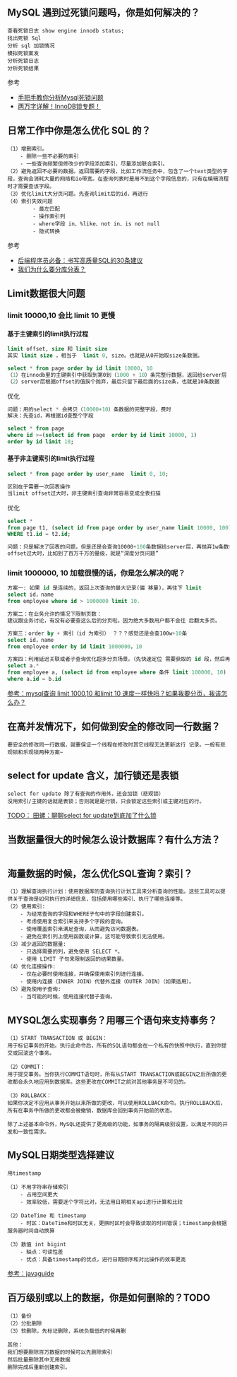 ## MySQL 遇到过死锁问题吗，你是如何解决的？

```
查看死锁日志 show engine innodb status; 
找出死锁 Sql 
分析 sql 加锁情况 
模拟死锁案发 
分析死锁日志 
分析死锁结果
```

参考

-   [手把手教你分析Mysql死锁问题](https://mp.weixin.qq.com/s?__biz=Mzg3NzU5NTIwNg==&mid=2247487979&idx=1&sn=588c83d77a8851f3b3c18cd68ed9c454&chksm=cf21cec2f85647d4a77cc239ae9a4cfd31bb8832be3d98540a08ea8b4a1f46b38cf736210a02&token=1495321435&lang=zh_CN&scene=21#wechat_redirect)
-   [两万字详解！InnoDB锁专题！](https://mp.weixin.qq.com/s?__biz=Mzg3NzU5NTIwNg==&mid=2247499275&idx=1&sn=ca72f48a290e4fd2a2ded6ef6fd045be&chksm=cf222122f855a8347b911352cebdd722b17ea45733b91ff169353c0805d9f31cea5261ef01b9&token=1712314640&lang=zh_CN#rd)





## 日常工作中你是怎么优化 SQL 的？

```
（1）增删索引。
	- 删除一些不必要的索引
	- 一些查询频繁但修改少的字段添加索引，尽量添加联合索引。
（2）避免返回不必要的数据。返回需要的字段，比如工作流任务中，包含了一个text类型的字段，查询会消耗大量的网络和io带宽。在查询列表时是用不到这个字段信息的，只有在编辑流程时才需要查该字段。
（3）优化limit大分页问题。先查询limit后的id，再进行
（4）索引失效问题
		- 最左匹配
		- 操作索引列
		- where字段 in、%like、not in、is not null
		- 隐式转换
```

参考

-   [后端程序员必备：书写高质量SQL的30条建议](https://mp.weixin.qq.com/s?__biz=Mzg3NzU5NTIwNg==&mid=2247487972&idx=1&sn=cd035a7fcd7496658846ab9f914be2db&chksm=cf21cecdf85647dbc53e212bf1a2b95d0eb2bffe08dc0141e01f8a9b2088abffc385a2ef584e&token=1495321435&lang=zh_CN&scene=21#wechat_redirect)
-   [我们为什么要分库分表？](https://mp.weixin.qq.com/s?__biz=Mzg3NzU5NTIwNg==&mid=2247498625&idx=1&sn=0d7bd9d1b46eeff4c715a6761355e9b0&chksm=cf2224a8f855adbea8931c8e011711f6c70cffeef8ddf8b87729c710eacef11b46eef80fda36&token=1712314640&lang=zh_CN#rd)





## Limit数据很大问题

###  limit 10000,10 会比 limit 10 更慢

#### 基于主键索引的limit执行过程

```sql
limit offset, size 和 limit size
其实 limit size ，相当于  limit 0, size。也就是从0开始取size条数据。

select * from page order by id limit 10000, 10
（1）在innodb里的主键索引中获取到第0到（1000 + 10）条完整行数据，返回给server层【费时的地方】
（2）server层根据offset的值挨个抛弃，最后只留下最后面的size条，也就是10条数据
```

优化

```sql
问题：用的select * 会拷贝（10000+10）条数据的完整字段，费时
解决：先查id，再根据id查整个字段

select * from page  
where id >=(select id from page  order by id limit 10000, 1) 
order by id limit 10;
```

#### 基于非主键索引的limit执行过程

```sql
select * from page order by user_name  limit 0, 10;

区别在于需要一次回表操作
当limit offset过大时，非主键索引查询非常容易变成全表扫描
```

优化

```sql
select * 
from page t1, (select id from page order by user_name limit 10000, 100) t2  
WHERE t1.id = t2.id;

问题：只是解决了回表的问题，但是还是会查询10000+100条数据给server层，再抛弃1w条数据
offset过大时，比如到了百万千万的量级，就是“深度分页问题”
```



### limit 1000000, 10 加载很慢的话，你是怎么解决的呢？

```sql
方案一: 如果 id 是连续的，返回上次查询的最大记录(偏 移量)，再往下 limit
select id，name 
from employee where id > 1000000 limit 10.

方案二：在业务允许的情况下限制页数：
建议跟业务讨论，有没有必要查这么后的分页啦。因为绝大多数用户都不会往 后翻太多页。

方案三：order by + 索引（id 为索引） ？？？感觉还是会查100w+10条
select id，name 
from employee order by id limit 1000000，10

方案四：利用延迟关联或者子查询优化超多分页场景。（先快速定位 需要获取的 id 段，然后再关联）
select a.* 
from employee a, (select id from employee where 条件 limit 100000, 10) b
where a.id = b.id
```

[参考：mysql查询 limit 1000,10 和limit 10 速度一样快吗？如果我要分页，我该怎么办？](https://mp.weixin.qq.com/s?__biz=Mzg3NzU5NTIwNg==&mid=2247499838&idx=1&sn=e30f577d2a5e4fc52e40fb070293be9d&chksm=cf221f17f85596018dde39ddfd281a527bd92c5f654d76d7313b8485d04660e559090fc0d87b&token=1712314640&lang=zh_CN#rd)



## 在高并发情况下，如何做到安全的修改同一行数据？

```
要安全的修改同一行数据，就要保证一个线程在修改时其它线程无法更新这行 记录。一般有悲观锁和乐观锁两种方案~
```



## select for update 含义，加行锁还是表锁 

```
select for update 除了有查询的作用外，还会加锁（悲观锁）
没用索引/主键的话就是表锁；否则就是是行锁，只会锁定这些索引或主键对应的行。
```

[TODO： 田螺：聊聊select for update到底加了什么锁](https://mp.weixin.qq.com/s/shogIDEgXTtPVPFgsS8crw)



## 当数据量很大的时候怎么设计数据库？有什么方法？

```

```

## 海量数据的时候，怎么优化SQL查询？索引？

```
（1）理解查询执行计划：使用数据库的查询执行计划工具来分析查询的性能。这些工具可以提供关于查询是如何执行的详细信息，包括使用哪些索引、执行了哪些连接等。
（2）使用索引:
	- 为经常查询的字段和WHERE子句中的字段创建索引。
	- 考虑使用复合索引来支持多个字段的查询。
	- 使用覆盖索引来满足查询，从而避免访问数据表。
	- 避免在索引列上使用函数或计算，这可能导致索引无法使用。
（3）减少返回的数据量:
	- 只选择需要的列，避免使用 SELECT *。
	- 使用 LIMIT 子句来限制返回的结果数量。
（4）优化连接操作:
	- 仅在必要时使用连接，并确保使用索引列进行连接。
	- 使用内连接（INNER JOIN）代替外连接（OUTER JOIN）（如果适用）。
（5）避免使用子查询:
	- 当可能的时候，使用连接代替子查询。
```

## MYSQL怎么实现事务？用哪三个语句来支持事务？

```
（1）START TRANSACTION 或 BEGIN：
用于标记事务的开始。执行此命令后，所有的SQL语句都会在一个私有的快照中执行，直到你提交或回滚这个事务。

（2）COMMIT：
用于提交事务。当你执行COMMIT语句时，所有从START TRANSACTION或BEGIN之后所做的更改都会永久地应用到数据库。这些更改在COMMIT之前对其他事务是不可见的。

（3）ROLLBACK：
如果你决定不应用从事务开始以来所做的更改，可以使用ROLLBACK命令。执行ROLLBACK后，所有在事务中所做的更改都会被撤销，数据库会回到事务开始前的状态。

除了上述基本命令外，MySQL还提供了更高级的功能，如事务的隔离级别设置，以满足不同的并发和一致性需求。
```



## MySQL日期类型选择建议

```
用timestamp

（1）不用字符串存储索引
	- 占用空间更大
	- 效率较低，需要逐个字符比对，无法用日期相关api进行计算和比较
	
（2）DateTime 和 timestamp
	- 时区：DateTime和时区无关，更换时区时会导致读取的时间错误；timestamp会根据服务器时间自动换算
	
（3）数值 int bigint
	- 缺点：可读性差
	- 优点：具备timestamp的优点，进行日期排序和对比操作的效率更高
```

[参考：javaguide](https://javaguide.cn/database/mysql/some-thoughts-on-database-storage-time.html#%E6%80%BB%E7%BB%93)



## 百万级别或以上的数据，你是如何删除的？TODO

```
（1）备份
（2）分批删除
（3）软删除，先标记删除，系统负载低的时候再删

其他：
我们想要删除百万数据的时候可以先删除索引 
然后批量删除其中无用数据 
删除完成后重新创建索引。
```

